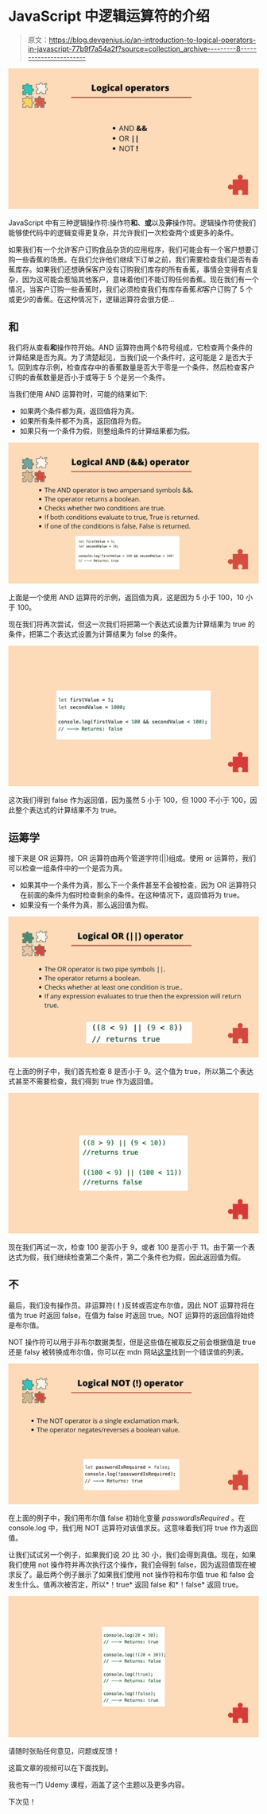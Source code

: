 # JavaScript 中逻辑运算符的介绍

> 原文：<https://blog.devgenius.io/an-introduction-to-logical-operators-in-javascript-77b9f7a54a2f?source=collection_archive---------8----------------------->

![](img/a58b85dbc72c9dfa1996ee44093fb941.png)

JavaScript 中有三种逻辑操作符:操作符**和**、**或**以及**非**操作符。逻辑操作符使我们能够使代码中的逻辑变得更复杂，并允许我们一次检查两个或更多的条件。

如果我们有一个允许客户订购食品杂货的应用程序，我们可能会有一个客户想要订购一些香蕉的场景。在我们允许他们继续下订单之前，我们需要检查我们是否有香蕉库存。如果我们还想确保客户没有订购我们库存的所有香蕉，事情会变得有点复杂，因为这可能会惹恼其他客户，意味着他们不能订购任何香蕉。现在我们有一个情况，当客户订购一些香蕉时，我们必须检查我们有库存香蕉*和*客户订购了 5 个或更少的香蕉。在这种情况下，逻辑运算符会很方便…

## 和

我们将从查看**和**操作符开始。AND 运算符由两个&符号组成，它检查两个条件的计算结果是否为真。为了清楚起见，当我们说一个条件时，这可能是 2 是否大于 1。回到库存示例，检查库存中的香蕉数量是否大于零是一个条件，然后检查客户订购的香蕉数量是否小于或等于 5 个是另一个条件。

当我们使用 AND 运算符时，可能的结果如下:

*   如果两个条件都为真，返回值将为真。
*   如果所有条件都不为真，返回值将为假。
*   如果只有一个条件为假，则整组条件的计算结果都为假。

![](img/c2dcf51eb9f25670bf2a6da77152ae94.png)

上面是一个使用 AND 运算符的示例，返回值为真，这是因为 5 小于 100，10 小于 100。

现在我们将再次尝试，但这一次我们将把第一个表达式设置为计算结果为 true 的条件，把第二个表达式设置为计算结果为 false 的条件。

![](img/2a727d5e68a1ed342deaedafab180b5b.png)

这次我们得到 false 作为返回值，因为虽然 5 小于 100，但 1000 不小于 100，因此整个表达式的计算结果不为 true。

## 运筹学

接下来是 OR 运算符。OR 运算符由两个管道字符(||)组成。使用 or 运算符，我们可以检查一组条件中的一个是否为真。

*   如果其中一个条件为真，那么下一个条件甚至不会被检查，因为 OR 运算符只在前面的条件为假时检查剩余的条件。在这种情况下，返回值将为 true。
*   如果没有一个条件为真，那么返回值为假。

![](img/dd6df5863735f221d8a8f41c5901dc76.png)

在上面的例子中，我们首先检查 8 是否小于 9。这个值为 true，所以第二个表达式甚至不需要检查，我们得到 true 作为返回值。

![](img/7aba5e3a9a59a69f924e1bb8f7d5a3df.png)

现在我们再试一次，检查 100 是否小于 9，或者 100 是否小于 11。由于第一个表达式为假，我们继续检查第二个条件，第二个条件也为假，因此返回值为假。

## 不

最后，我们没有操作员。非运算符(**！**)反转或否定布尔值，因此 NOT 运算符将在值为 true 时返回 false，在值为 false 时返回 true。NOT 运算符的返回值将始终是布尔值。

NOT 操作符可以用于非布尔数据类型，但是这些值在被取反之前会根据值是 true 还是 falsy 被转换成布尔值，你可以在 mdn 网站[这里](https://developer.mozilla.org/en-US/docs/Glossary/Falsy)找到一个错误值的列表。

![](img/7884131b227cddbe1ae56a6a8773566e.png)

在上面的例子中，我们用布尔值 false 初始化变量 *passwordIsRequired* 。在 console.log 中，我们用 NOT 运算符对该值求反。这意味着我们将 true 作为返回值。

让我们试试另一个例子，如果我们说 20 比 30 小，我们会得到真值。现在，如果我们使用 not 操作符并再次执行这个操作，我们会得到 false，因为返回值现在被求反了。最后两个例子展示了如果我们使用 not 操作符和布尔值 true 和 false 会发生什么。值再次被否定，所以*！true* 返回 false 和*！false* 返回 true。

![](img/f2b721721fa82fb95d8e0ab735ab8385.png)

请随时张贴任何意见，问题或反馈！

这篇文章的视频可以在下面找到。

我也有一门 Udemy 课程，涵盖了这个主题以及更多内容。

下次见！